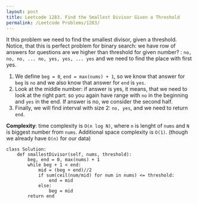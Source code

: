 ```yaml
---
layout: post
title: Leetcode 1283. Find the Smallest Divisor Given a Threshold
permalink: /Leetcode Problems/1283/
---
```


It this problem we need to find the smallest divisor, given a threshold. Notice, that this is perfect problem for binary search: we have row of answers for questions are we higher than threshold for given number? : `no, no, no, ... no, yes, yes, ... yes` and we need to find the place with first yes.
1. We define `beg = 0`, `end = max(nums) + 1`, so we know that answer for `beg` is `no` and we also know that answer for `end` is `yes`.
2. Look at the middle number: if answer is yes, it means, that we need to look at the right part: so you again have range with `no` in the beginning and `yes` in the end. If answer is no, we consider the second half.
3. Finally, we will find interval with size 2: `no, yes`, and we need to return `end`.

**Complexity**: time complexity is `O(n log N)`, where `n` is lenght of `nums` and `N` is biggest number from `nums`. Additional space complexity is `O(1)`. (though we already have `O(n)` for our data)

```
class Solution:
    def smallestDivisor(self, nums, threshold):
        beg, end = 0, max(nums) + 1
        while beg + 1 < end:
            mid = (beg + end)//2
            if sum(ceil(num/mid) for num in nums) <= threshold:
                end = mid
            else:
                beg = mid        
        return end
```